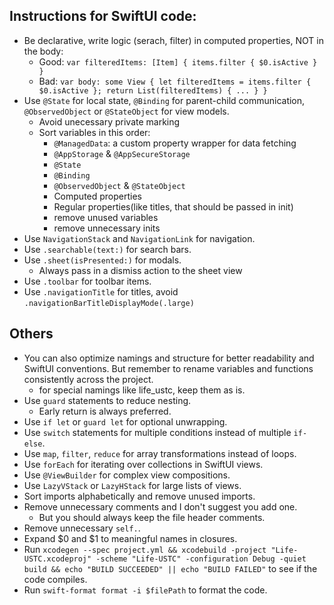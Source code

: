 ## Instructions for SwiftUI code:

- Be declarative, write logic (serach, filter) in computed properties, NOT in the body:
  - Good: `var filteredItems: [Item] { items.filter { $0.isActive } }`
  - Bad: `var body: some View { let filteredItems = items.filter { $0.isActive }; return List(filteredItems) { ... } }`
- Use `@State` for local state, `@Binding` for parent-child communication, `@ObservedObject` or `@StateObject` for view models.
  - Avoid unecessary private marking
  - Sort variables in this order:
    - `@ManagedData`: a custom property wrapper for data fetching
    - `@AppStorage` & `@AppSecureStorage`
    - `@State`
    - `@Binding`
    - `@ObservedObject` & `@StateObject`
    - Computed properties
    - Regular properties(like titles, that should be passed in init)
    - remove unused variables
    - remove unnecessary inits
- Use `NavigationStack` and `NavigationLink` for navigation.
- Use `.searchable(text:)` for search bars.
- Use `.sheet(isPresented:)` for modals.
  - Always pass in a dismiss action to the sheet view
- Use `.toolbar` for toolbar items.
- Use `.navigationTitle` for titles, avoid `.navigationBarTitleDisplayMode(.large)`

## Others

- You can also optimize namings and structure for better readability and SwiftUI conventions. But remember to rename variables and functions consistently across the project.
  - for special namings like life_ustc, keep them as is.
- Use `guard` statements to reduce nesting.
  - Early return is always preferred.
- Use `if let` or `guard let` for optional unwrapping.
- Use `switch` statements for multiple conditions instead of multiple `if-else`.
- Use `map`, `filter`, `reduce` for array transformations instead of loops.
- Use `forEach` for iterating over collections in SwiftUI views.
- Use `@ViewBuilder` for complex view compositions.
- Use `LazyVStack` or `LazyHStack` for large lists of views.
- Sort imports alphabetically and remove unused imports.
- Remove unnecessary comments and I don't suggest you add one.
  - But you should always keep the file header comments.
- Remove unnecessary `self.`.
- Expand $0 and $1 to meaningful names in closures.
- Run `xcodegen --spec project.yml && xcodebuild -project "Life-USTC.xcodeproj" -scheme "Life-USTC" -configuration Debug -quiet build && echo "BUILD SUCCEEDED" || echo "BUILD FAILED"` to see if the code compiles.
- Run `swift-format format -i $filePath` to format the code.
